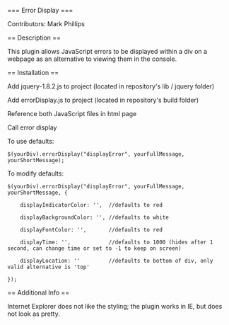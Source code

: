 === Error Display ===

Contributors: Mark Phillips


== Description ==

This plugin allows JavaScript errors to be displayed within a div on a webpage as an alternative to viewing them in the console.  


== Installation ==

Add jquery-1.8.2.js to project (located in repository's lib / jquery folder)

Add errorDisplay.js to project (located in repository's build folder)

Reference both JavaScript files in html page

Call error display

  To use defaults: 

    $(yourDiv).errorDisplay("displayError", yourFullMessage, yourShortMessage);

  To modify defaults:

    $(yourDiv).errorDisplay("displayError", yourFullMessage, yourShortMessage, {

        displayIndicatorColor: '',  //defaults to red

        displayBackgroundColor: '', //defaults to white

        displayFontColor: '',       //defaults to red

        displayTime: '',            //defaults to 1000 (hides after 1 second, can change time or set to -1 to keep on screen)

        displayLocation: ''         //defaults to bottom of div, only valid alternative is 'top'

    });


== Additional Info  ==

Internet Explorer does not like the styling; the plugin works in IE, but does not look as pretty.